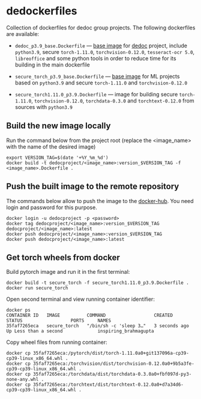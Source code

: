# dedockerfiles

Collection of dockerfiles for dedoc group projects. The following dockerfiles are available:

* `dedoc_p3.9_base.Dockerfile` — [base image](https://hub.docker.com/r/dedocproject/dedoc_p3.9_base) for [dedoc](https://github.com/ispras/dedoc) project, include
`python3.9`, secure `torch-1.11.0`, `torchvision-0.12.0`, `tesseract-ocr 5.0`, `libreoffice` and some python tools in order to reduce time for its building in the main dockerfile

* `secure_torch_p3.9_base.Dockerfile` — [base image](https://hub.docker.com/repository/docker/dedocproject/secure_torch_p3.9_base) for ML projects based
on `python3.9` and secure `torch-1.11.0` and `torchvision-0.12.0`

* `secure_torch1.11.0_p3.9.Dockerfile` — image for building secure `torch-1.11.0`, `torchvision-0.12.0`, `torchdata-0.3.0` and `torchtext-0.12.0` from sources
with `python3.9`

## Build the new image locally 

Run the command below from the project root (replace the <image_name> with the name of the desired image)

```shell
export VERSION_TAG=$(date '+%Y_%m_%d')
docker build -t dedocproject/<image_name>:version_$VERSION_TAG -f <image_name>.Dockerfile .
```

## Push the built image to the remote repository

The commands below allow to push the image to the [docker-hub](https://hub.docker.com).
You need login and password for this purpose. 

```shell
docker login -u dedocproject -p <password>
docker tag dedocproject/<image_name>:version_$VERSION_TAG dedocproject/<image_name>:latest
docker push dedocproject/<image_name>:version_$VERSION_TAG
docker push dedocproject/<image_name>:latest
```

## Get torch wheels from docker

Build pytorch image and run it in the first terminal:
```shell
docker build -t secure_torch -f secure_torch1.11.0_p3.9.Dockerfile .
docker run secure_torch
```

Open second terminal and view running container identifier:
```shell
docker ps
CONTAINER ID   IMAGE          COMMAND                  CREATED         STATUS                  PORTS     NAMES
35faf7265eca   secure_torch   "/bin/sh -c 'sleep 3…"   3 seconds ago   Up Less than a second             inspiring_brahmagupta
```

Copy wheel files from running container:
```shell
docker cp 35faf7265eca:/pytorch/dist/torch-1.11.0a0+git137096a-cp39-cp39-linux_x86_64.whl .
docker cp 35faf7265eca:/torchvision/dist/torchvision-0.12.0a0+9b5a3fe-cp39-cp39-linux_x86_64.whl .
docker cp 35faf7265eca:/torchdata/dist/torchdata-0.3.0a0+fbf097d-py3-none-any.whl .
docker cp 35faf7265eca:/torchtext/dist/torchtext-0.12.0a0+d7a34d6-cp39-cp39-linux_x86_64.whl .
```
